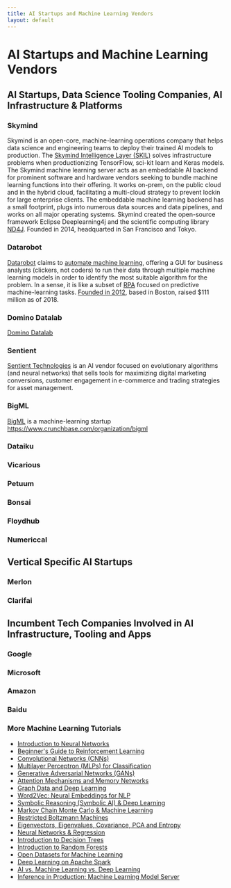 ```yaml
---
title: AI Startups and Machine Learning Vendors
layout: default
---
```


# AI Startups and Machine Learning Vendors

## AI Startups, Data Science Tooling Companies, AI Infrastructure & Platforms

### Skymind

Skymind is an open-core, machine-learning operations company that helps data science and engineering teams to deploy their trained AI models to production. The [Skymind Intelligence Layer (SKIL)](https://skymind.ai/platform) solves infrastructure problems when productionizing TensorFlow, sci-kit learn and Keras models. The Skymind machine learning server acts as an embeddable AI backend for prominent software and hardware vendors seeking to bundle machine learning functions into their offering. It works on-prem, on the public cloud and in the hybrid cloud, facilitating a multi-cloud strategy to prevent lockin for large enterprise clients. The embeddable machine learning backend has a small footprint, plugs into numerous data sources and data pipelines, and works on all major operating systems. Skymind created the open-source framework Eclipse Deeplearning4j and the scientific computing library [ND4J](nd4j.org). Founded in 2014, headquarted in San Francisco and Tokyo. 

### Datarobot

[Datarobot](https://www.datarobot.com/) claims to [automate machine learning](./automated-machine-learning-ai.html), offering a GUI for business analysts (clickers, not coders) to run their data through multiple machine learning models in order to identify the most suitable algorithm for the problem. In a sense, it is like a subset of [RPA](./robotic-process-automation-rpa.html) focused on predictive machine-learning tasks. [Founded in 2012](https://www.crunchbase.com/organization/datarobot), based in Boston, raised $111 million as of 2018.

### Domino Datalab

[Domino Datalab]()

### Sentient

[Sentient Technologies](https://www.sentient.ai/) is an AI vendor focused on evolutionary algorithms (and neural networks) that sells tools for maximizing digital marketing conversions, customer engagement in e-commerce and trading strategies for asset management. 

### BigML

[BigML](https://bigml.com/) is a machine-learning startup 
https://www.crunchbase.com/organization/bigml

### Dataiku



### Vicarious

### Petuum

### Bonsai

### Floydhub

### Numericcal

## Vertical Specific AI Startups

### Merlon

### Clarifai

###

## Incumbent Tech Companies Involved in AI Infrastructure, Tooling and Apps

### Google

### Microsoft

### Amazon

### Baidu

### <a name="beginner">More Machine Learning Tutorials</a>

* [Introduction to Neural Networks](./neuralnet-overview.html)
* [Beginner's Guide to Reinforcement Learning](./deepreinforcementlearning.html)
* [Convolutional Networks (CNNs)](./convolutionalnetwork.html)
* [Multilayer Perceptron (MLPs) for Classification](./multilayerperceptron)
* [Generative Adversarial Networks (GANs)](./generative-adversarial-network)
* [Attention Mechanisms and Memory Networks](./attention-memory-network)
* [Graph Data and Deep Learning](./graphanalytics.html)
* [Word2Vec: Neural Embeddings for NLP](./word2vec.html)
* [Symbolic Reasoning (Symbolic AI) & Deep Learning](./symbolicreasoning.html)
* [Markov Chain Monte Carlo & Machine Learning](/markovchainmontecarlo.html)
* [Restricted Boltzmann Machines](./restrictedboltzmannmachine.html)
* [Eigenvectors, Eigenvalues, Covariance, PCA and Entropy](./eigenvector.html)
* [Neural Networks & Regression](./logistic-regression.html)
* [Introduction to Decision Trees](./decision-tree.html)
* [Introduction to Random Forests](./random-forest.html)
* [Open Datasets for Machine Learning](./opendata.html)
* [Deep Learning on Apache Spark](./spark.html)
* [AI vs. Machine Learning vs. Deep Learning](./ai-machinelearning-deeplearning.html)
* [Inference in Production: Machine Learning Model Server](./machine-learning-server.html)
